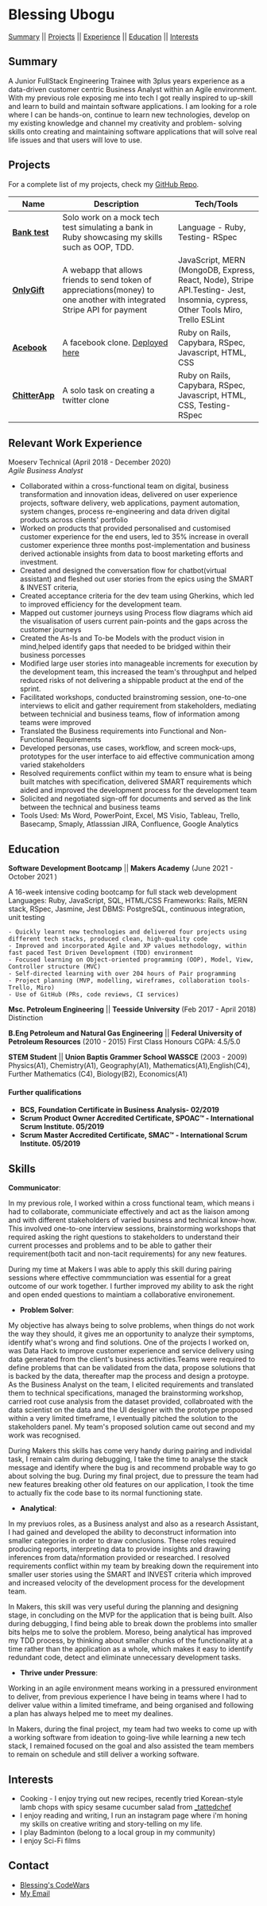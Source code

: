 # Blessing Ubogu

[Summary](#summary) || [Projects](#projects) || [Experience](#experience) || [Education](#education) || [Interests](#interests)

## Summary
A Junior FullStack Engineering Trainee with 3plus years experience as a data-driven customer centric Business Analyst within an Agile environment. With my previous role exposing me into tech I got really inspired to up-skill and learn to build and maintain software applications. I am looking for a role where I can be hands-on, continue to learn new technologies, develop on my existing knowledge and channel my creativity and problem- solving skills onto creating and maintaining software applications that will solve real life issues and that users will love to use.

## Projects
For a complete list of my projects, check my <a href= "https://github.com/BlessingUb?tab=repositories">GitHub Repo</a>.

| Name                         | Description       | Tech/Tools        | 
| ---------------------------- | ----------------- | ----------------- |
| **[Bank test](https://github.com/BlessingUb/bank-tech-test)** | Solo work on a mock tech test simulating a bank in Ruby showcasing my skills such as OOP, TDD.  | Language - Ruby, Testing- RSpec|
| **[OnlyGift](https://github.com/BlessingUb/Onlygifts)**  | A webapp that allows friends to send token of appreciations(money) to one another with integrated Stripe API for payment| JavaScript, MERN (MongoDB, Express, React, Node), Stripe API.Testing- Jest, Insomnia, cypress, Other Tools Miro, Trello ESLint |
| **[Acebook](https://github.com/BlessingUb/Acebook)**  | A facebook clone. [Deployed here](https://young-plains-56373.herokuapp.com/)| Ruby on Rails, Capybara, RSpec, Javascript, HTML, CSS |
| **[ChitterApp](https://github.com/BlessingUb/chitter)** | A solo task on creating a twitter clone | Ruby on Rails, Capybara, RSpec, Javascript, HTML, CSS, Testing- RSpec|



## Relevant Work Experience

Moeserv Technical (April 2018 - December 2020)   
_Agile Business Analyst_
  - Collaborated within a cross-functional team on digital, business transformation and innovation ideas, delivered on user experience projects, software delivery, web applications, payment automation, system changes, process re-engineering and data driven digital products across clients' portfolio
  - Worked on products  that provided personalised and customised customer experience for the end users, led to 35% increase in overall customer experience three months post-implementation and business derived actionable insights from data to boost marketing efforts and investment.
  - Created and designed the conversation flow for chatbot(virtual assistant) and fleshed out user stories from the epics using the SMART & INVEST criteria,
  - Created acceptance criteria for the dev team using Gherkins, which led to improved efficiency for the development team.
  - Mapped out customer journeys using Process flow diagrams which aid the visualisation of users current pain-points and the gaps across the customer journeys
  - Created the As-Is and To-be Models with the product vision in mind,helped identify gaps that needed to be bridged within their business porcesses 
  - Modified large user stories into manageable increments for execution by the development team, this increased the team's throughput and helped reduced risks of not delivering a shippable product at the end of the sprint.
  - Facilitated workshops, conducted brainstroming session, one-to-one interviews to elicit and gather requirement from stakeholders, mediating between technicial and business teams, flow of information among teams were improved
  - Translated the Business requirements into Functional and Non-Functional Requirements
  - Developed personas, use cases, workflow, and screen mock-ups, prototypes for the user interface to aid effective communication among varied stakeholders
  - Resolved requirements conflict within my team to ensure what is being built matches with specification, delivered SMART requirements which aided and improved the development process for the development team
  - Solicited and negotiated sign-off for documents and served as the link between the technical and business teams
  - Tools Used: Ms Word, PowerPoint, Excel, MS Visio, Tableau, Trello, Basecamp, Smaply, Atlasssian JIRA, Confluence, Google Analytics
   

## Education
**Software Development Bootcamp** || **Makers Academy**
(June 2021 - October 2021 )


A 16-week intensive coding bootcamp for full stack web development
  Languages: Ruby, JavaScript, SQL, HTML/CSS
  Frameworks: Rails, MERN stack, RSpec, Jasmine, Jest
  DBMS: PostgreSQL, continuous integration,  unit testing
  
    - Quickly learnt new technologies and delivered four projects using different tech stacks, produced clean, high-quality code
    - Improved and incorporated Agile and XP values methodology, within fast paced Test Driven Development (TDD) environment
    - Focused learning on Object-oriented programming (OOP), Model, View, Controller structure (MVC)
    - Self-directed learning with over 204 hours of Pair programming
    - Project planning (MVP, modelling, wireframes, collaboration tools-Trello, Miro)
    - Use of GitHub (PRs, code reviews, CI services)


**Msc. Petroleum Engineering** || **Teesside University**
(Feb 2017 - April 2018)
Distinction

**B.Eng Petroleum and Natural Gas Engineering** || **Federal University of Petroleum Resources**
(2010 - 2015)
First Class Honours CGPA: 4.5/5.0

**STEM Student** || **Union Baptis Grammer School WASSCE**
(2003 - 2009)
Physics(A1), Chemistry(A1), Geography(A1), Mathematics(A1),English(C4), Further Mathematics (C4), Biology(B2), Economics(A1)

#### Further qualifications
- **BCS, Foundation Certificate in Business Analysis- 02/2019**
- **Scrum Product Owner Accredited Certificate, SPOAC™ - International Scrum Institute. 05/2019**
- **Scrum Master Accredited Certificate, SMAC™ - International Scrum Institute. 05/2019**
 

## Skills
**Communicator**:

In my previous role, I worked within a cross functional team, which means i had to collaborate, communiciate effectively and act as the liaison among and with different stakeholders of varied business and technical know-how. This involved one-to-one interview sessions, brainstorming workshops that required asking the right questions to stakeholders to understand their current processes and problems and to be able to gather their requirement(both tacit and non-tacit requirements) for any new features.

During my time at Makers I was able to apply this skill during pairing sessions where effective commmunciation was essential for a great outcome of our work together. I further improved my ability to ask the right and open ended questions to maintiam a collaborative environement.


- **Problem Solver**: 

My objective has always being to solve problems, when things do not work the way they should, it gives me an opportunity to analyze their symptoms, identify what's wrong and find solutions. One of the projects I worked on, was Data Hack to improve customer experience and service delivery using data generated from the client's business activities.Teams were required to define problems that can be validated from the data, propose solutions that is backed by the data, thereafter map the process and design a protoype. As the Business Analyst on the team, I elicited requirements and translated them to technical specifications, managed the brainstorming workshop, carried root cuse analysis from the dataset provided, collabroated with the data scientist  on the data and the UI designer with the prototype proposed within a very limited timeframe, I eventually pitched the solution to the stakeholders panel. My team's proposed solution came out second and my work was recognised. 

During Makers this skills has come very handy during pairing and individal task, I remain calm during debugging, I take the time to analyse the stack message and identify where the bug is and recommend probable way to go about solving the bug. During my final project, due to pressure the team had new features breaking other old features on our application, I took the time to actually fix the code base to its normal functioning state.

- **Analytical**:

In my previuos roles, as a Business analyst and also as a research Assistant, I had gained and developed the ability to deconstruct information into smaller categories in order to draw conclusions. These roles required producing reports, interpreting data to provide insights and drawing inferences from data/nformation provided or researched. I resolved requirements conflict within my team by breaking down the requirement into smaller user stories using the SMART and INVEST criteria which improved and increased velocity of the development process for the development team.

In Makers, this skill was very useful during the planning and designing stage, in concluding on the MVP for the application that is being built. Also during debugging, I find being able to break down the problems into smaller bits helps me to solve the problem. Moreso, being analytical has improved my TDD process, by thinking about smaller chunks of the functionality at a time rather than the application as a whole, which makes it easy to identify redundant code, detect and eliminate unnecessary development tasks.

- **Thrive under Pressure**:

Working in an agile environment means working in a pressured environment to deliver, from previous experience I have being in teams where I had to deliver value within a limited timeframe, and being organised and following a plan has always helped me to meet my dealines. 

In Makers, during the final project, my team had two weeks to come up with a working software from ideation to going-live while learning a new tech stack, I remained focused on the goal and also assisted the team members to remain on schedule and still deliver a working software. 



## Interests
- Cooking - I enjoy trying out new recipes, recently tried Korean-style lamb chops with spicy sesame cucumber salad from [_tattedchef](https://www.instagram.com/_tattedchef/)
- I enjoy reading and writing, I run an instagram page where i'm honing my skills on creative writing and story-telling on my life.
- I play Badminton (belong to a local group in my community)
- I enjoy Sci-Fi films


## Contact
- [Blessing's CodeWars](https://www.codewars.com/users/BlessingUb)
- [My Email](ubogublessing@yahoo.com) 
